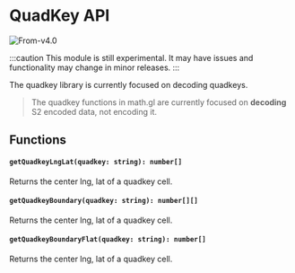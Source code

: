 # QuadKey API

<p class="badges">
  <img src="https://img.shields.io/badge/From-v4.0-blue.svg?style=flat-square" alt="From-v4.0" />
</p>

:::caution
This module is still experimental. It may have issues and functionality may change in minor releases.
:::


The quadkey library is currently focused on decoding quadkeys.

> The quadkey functions in math.gl are currently focused on **decoding** S2 encoded data, not encoding it.

## Functions

#### `getQuadkeyLngLat(quadkey: string): number[]`

Returns the center lng, lat of a quadkey cell.

#### `getQuadkeyBoundary(quadkey: string): number[][]`

Returns the center lng, lat of a quadkey cell.

#### `getQuadkeyBoundaryFlat(quadkey: string): number[]`

Returns the center lng, lat of a quadkey cell.
